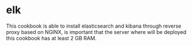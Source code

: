 # elk

This cookbook is able to install elasticsearch and kibana through reverse proxy based on NGINX, is important that the server where will be deployed this cookbook has at least 2 GB RAM.

